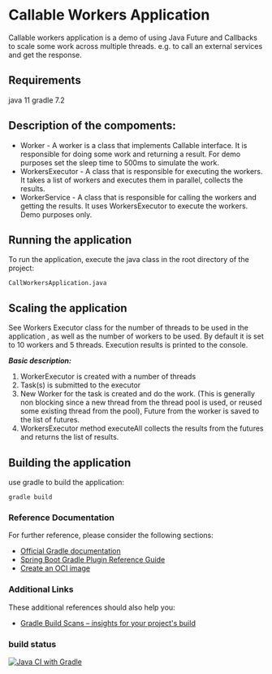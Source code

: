 # Callable Workers Application

Callable workers application is a demo of using Java Future and Callbacks to scale some work across multiple threads. 
e.g. to call an external services and get the response.

## Requirements
java 11
gradle 7.2

## Description of the compoments:
- Worker - A worker is a class that implements Callable interface. It is responsible for doing some work and returning a result. For demo purposes set the sleep time to 500ms to simulate the work.
- WorkersExecutor - A class that is responsible for executing the workers. It takes a list of workers and executes them in parallel, collects the results. 
- WorkerService - A class that is responsible for calling the workers and getting the results. It uses WorkersExecutor to execute the workers. Demo purposes only. 

## Running the application

To run the application, execute the java class in the root directory of the project:
```shell
CallWorkersApplication.java
```

## Scaling the application
See Workers Executor class for the number of threads to be used in the application
, as well as the number of workers to be used. By default it is set to 10 workers and 5 threads.
Execution results is printed to the console.

***Basic description:*** 
1. WorkerExecutor is created with a number of threads
2. Task(s) is submitted to the executor
3. New Worker for the task is created and do the work. (This is generally non blocking since a new thread from the thread pool is used, or reused some existing thread from the pool),
   Future from the worker is saved to the list of futures.
4. WorkersExecutor method executeAll collects the results from the futures and returns the list of results.



## Building the application
use gradle to build the application:
```shell
gradle build
```

### Reference Documentation
For further reference, please consider the following sections:

* [Official Gradle documentation](https://docs.gradle.org)
* [Spring Boot Gradle Plugin Reference Guide](https://docs.spring.io/spring-boot/docs/3.3.1/gradle-plugin/reference/html/)
* [Create an OCI image](https://docs.spring.io/spring-boot/docs/3.3.1/gradle-plugin/reference/html/#build-image)

### Additional Links
These additional references should also help you:

* [Gradle Build Scans – insights for your project's build](https://scans.gradle.com#gradle)

### build status

[![Java CI with Gradle](https://github.com/hnevkop/callable-workers/actions/workflows/gradle.yml/badge.svg)](https://github.com/hnevkop/callable-workers/actions/workflows/gradle.yml)
